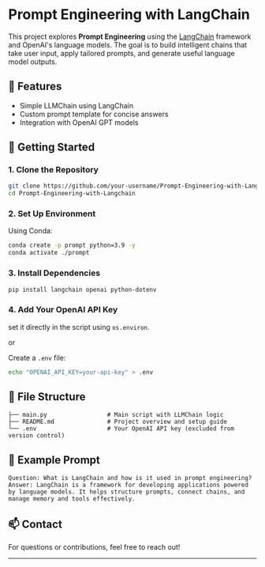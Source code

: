 # Prompt Engineering with LangChain

This project explores **Prompt Engineering** using the [LangChain](https://github.com/langchain-ai/langchain) framework and OpenAI's language models. The goal is to build intelligent chains that take user input, apply tailored prompts, and generate useful language model outputs.

## 🧠 Features
- Simple LLMChain using LangChain
- Custom prompt template for concise answers
- Integration with OpenAI GPT models

## 🚀 Getting Started

### 1. Clone the Repository
```bash
git clone https://github.com/your-username/Prompt-Engineering-with-Langchain.git
cd Prompt-Engineering-with-Langchain
```

### 2. Set Up Environment
Using Conda:
```bash
conda create -p prompt python=3.9 -y
conda activate ./prompt
```

### 3. Install Dependencies
```bash
pip install langchain openai python-dotenv
```

### 4. Add Your OpenAI API Key
set it directly in the script using `os.environ`.

or  

Create a `.env` file:
```bash
echo "OPENAI_API_KEY=your-api-key" > .env
```



## 📄 File Structure
```
├── main.py                 # Main script with LLMChain logic
├── README.md               # Project overview and setup guide
└── .env                    # Your OpenAI API key (excluded from version control)
```

## 📌 Example Prompt
```
Question: What is LangChain and how is it used in prompt engineering?
Answer: LangChain is a framework for developing applications powered by language models. It helps structure prompts, connect chains, and manage memory and tools effectively.
```

## 📫 Contact
For questions or contributions, feel free to reach out!

---


